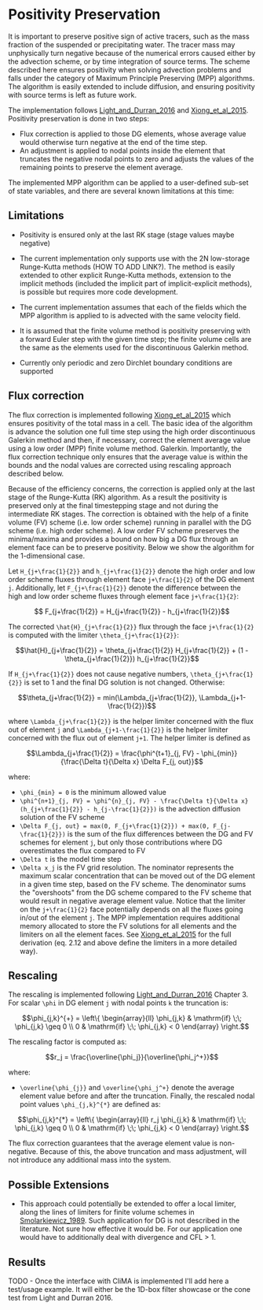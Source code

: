 # Positivity Preservation

It is important to preserve positive sign of active tracers,
  such as the mass fraction of the suspended or precipitating water.
The tracer mass may unphysically turn negative because of the
  numerical errors caused either by the advection scheme,
  or by time integration of source terms.
The scheme described here ensures positivity when solving
  advection problems and falls under the category
  of Maximum Principle Preserving (MPP) algorithms.
The algorithm is easily extended to include diffusion, and
ensuring positivity with source terms is left as future work.

The implementation follows
[Light\_and\_Durran\_2016](https://journals.ametsoc.org/mwr/article/144/12/4771/70817/Preserving-Nonnegativity-in-Discontinuous-Galerkin)
and
[Xiong\_et\_al\_2015](https://epubs.siam.org/doi/10.1137/140965326).
Positivity preservation is done in two steps:
  - Flux correction is applied to those DG elements,
    whose average value would otherwise turn negative
    at the end of the time step.
  - An adjustment is applied to nodal points inside the element
    that truncates the negative nodal points to zero
    and adjusts the values of the remaining points
    to preserve the element average.

The implemented MPP algorithm can be applied to a user-defined sub-set
of state variables, and there are several known limitations at this
time:

## Limitations

 - Positivity is ensured only at the last RK stage (stage values maybe
   negative)

 - The current implementation only supports use with the 2N
   low-storage Runge-Kutta methods (HOW TO ADD LINK?). The
   method is easily extended to other explicit Runge-Kutta methods,
   extension to the implicit methods (included the implicit part of
   implicit-explicit methods), is possible but requires more code
   development.

 - The current implementation assumes that each of the fields which
   the MPP algorithm is applied to is advected with the same velocity
   field.

 - It is assumed that the finite volume method is positivity
   preserving with a forward Euler step with the given time step; the
   finite volume cells are the same as the elements used for the
   discontinuous Galerkin method.

 - Currently only periodic and zero Dirchlet boundary conditions are
   supported

## Flux correction

The flux correction is implemented following
  [Xiong\_et\_al\_2015](https://epubs.siam.org/doi/10.1137/140965326)
  which ensures positivity of the total mass in a cell.
The basic idea of the algorithm is advance the solution one full time
  step using the high order discontinuous Galerkin method and then, if
  necessary, correct the element average value using a low order (MPP)
  finite volume method.  Galerkin.
Importantly, the flux correction technique only ensures that the
  average value is within the bounds and the nodal values are
  corrected using rescaling approach described below.

Because of the efficiency concerns, the correction is applied only
  at the last stage of the Runge-Kutta (RK) algorithm.
As a result the positivity is preserved only at the final timestepping stage
  and not during the intermediate RK stages.
The correction is obtained with the help of a finite volume (FV) scheme
  (i.e. low order scheme) running in parallel with the DG scheme
  (i.e. high order scheme).
A low order FV scheme preserves the minima/maxima
  and provides a bound on how big a DG flux through an element face can be
  to preserve positivity.
Below we show the algorithm for the 1-dimensional case.

Let ``H_{j+\frac{1}{2}}`` and ``h_{j+\frac{1}{2}}`` denote
  the high order and low order scheme fluxes
  through element face ``j+\frac{1}{2}`` of the DG element ``j``.
Additionally, let ``F_{j+\frac{1}{2}}`` denote the difference
  between the high and low order scheme fluxes
  through element face ``j+\frac{1}{2}``:
```math
  F_{j+\frac{1}{2}} = H_{j+\frac{1}{2}} - h_{j+\frac{1}{2}}
```
The corrected ``\hat{H}_{j+\frac{1}{2}}`` flux through
  the face ``j+\frac{1}{2}`` is computed with the limiter
  ``\theta_{j+\frac{1}{2}}``:
```math
\hat{H}_{j+\frac{1}{2}} = \theta_{j+\frac{1}{2}} H_{j+\frac{1}{2}} + (1 - \theta_{j+\frac{1}{2}}) h_{j+\frac{1}{2}}
```
If ``H_{j+\frac{1}{2}}`` does not cause negative numbers,
  ``\theta_{j+\frac{1}{2}}`` is set to 1
  and the final DG solution is not changed.
Otherwise:
```math
\theta_{j+\frac{1}{2}} = min(\Lambda_{j+\frac{1}{2}}, \Lambda_{j+1-\frac{1}{2}})
```
where ``\Lambda_{j+\frac{1}{2}}`` is the helper limiter concerned with
  the flux out of element ``j``
  and ``\Lambda_{j+1-\frac{1}{2}}`` is the helper limiter concerned with
  the flux out of element ``j+1``.
The helper limiter is defined as
```math
\Lambda_{j+\frac{1}{2}} = \frac{\phi^{t+1}_{j, FV} - \phi_{min}}{\frac{\Delta t}{\Delta x} \Delta F_{j, out}}
```
where:
 - ``\phi_{min} = 0`` is the minimum allowed value
 - ``\phi^{n+1}_{j, FV} = \phi^{n}_{j, FV} - \frac{\Delta t}{\Delta x} (h_{j+\frac{1}{2}} - h_{j-\frac{1}{2}})``
     is the advection diffusion solution of the FV scheme
 - ``\Delta F_{j, out} = max(0, F_{j+\frac{1}{2}}) + max(0, F_{j-\frac{1}{2}})``
     is the sum of the flux differences between the DG and FV schemes
     for element ``j``, but only those contributions where DG overestimates
     the flux compared to FV
 - ``\Delta t`` is the model time step
 - ``\Delta x_j`` is the FV grid resolution.
The nominator represents the maximum scalar concentration
  that can be moved out of the DG element in a given time step,
  based on the FV scheme.
The denominator sums the "overshoots" from the DG scheme
  compared to the FV scheme that would result in negative average element value.
Notice that the limiter on the ``j+\frac{1}{2}`` face potentially depends
  on all the fluxes going in/out of the element ``j``.
The MPP implementation requires additional memory allocated to store the
  FV solutions for all elements and the limiters on all the element faces.
See [Xiong\_et\_al\_2015](https://epubs.siam.org/doi/10.1137/140965326)
  for the full derivation
  (eq. 2.12 and above define the limiters in a more detailed way).


## Rescaling

The rescaling is implemented following
  [Light\_and\_Durran\_2016](https://journals.ametsoc.org/mwr/article/144/12/4771/70817/Preserving-Nonnegativity-in-Discontinuous-Galerkin)
  Chapter 3.
For scalar ``\phi`` in DG element ``j`` with nodal points ``k``
  the truncation is:
```math
\phi_{j,k}^{+} = \left\{
    \begin{array}{ll}
        \phi_{j,k} & \mathrm{if} \;\; \phi_{j,k} \geq 0 \\
        0 & \mathrm{if} \;\; \phi_{j,k} < 0
    \end{array}
\right.
```
The rescaling factor is computed as:
```math
r_j = \frac{\overline{\phi_j}}{\overline{\phi_j^+}}
```
where:
 - ``\overline{\phi_{j}}`` and ``\overline{\phi_j^+}`` denote the average
   element value before and after the truncation.
Finally, the rescaled nodal point values
``\phi_{j,k}^{*}`` are defined as:
```math
\phi_{j,k}^{*} = \left\{
    \begin{array}{ll}
        r_j \phi_{j,k} & \mathrm{if} \;\; \phi_{j,k} \geq 0 \\
        0 & \mathrm{if} \;\; \phi_{j,k} < 0
    \end{array}
\right.
```
The flux correction guarantees that the average element value is non-negative.
Because of this, the above truncation and mass adjustment, will not introduce
  any additional mass into the system.

## Possible Extensions

 - This approach could potentially be extended to offer a local limiter,
   along the lines of limiters for finite volume schemes in
   [Smolarkiewicz\_1989](https://journals.ametsoc.org/mwr/article/117/11/2626/64201/Comment-on-A-Positive-Definite-Advection-Scheme).
   Such application for DG is not described in the literature.
   Not sure how effective it would be.
   For our application one would have to additionally deal with
   divergence and CFL > 1.

## Results

TODO - Once the interface with CliMA is implemented I'll add here a
  test/usage example.
It will either be the 1D-box filter showcase
  or the cone test from Light and Durran 2016.
